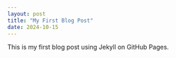 ```yaml
---
layout: post
title: "My First Blog Post"
date: 2024-10-15
---
```


This is my first blog post using Jekyll on GitHub Pages.